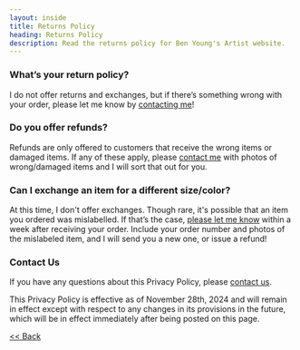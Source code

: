 ```yaml
---
layout: inside
title: Returns Policy
heading: Returns Policy
description: Read the returns policy for Ben Young's Artist website.
---
```


### What’s your return policy? ###

I do not offer returns and exchanges, but if there’s something wrong with your order, please let me know by [contacting me](/contact)!

### Do you offer refunds? ###

Refunds are only offered to customers that receive the wrong items or damaged items. If any of these apply, please [contact me](/contact) with photos of wrong/damaged items and I will sort that out for you.

### Can I exchange an item for a different size/color? ###

At this time, I don't offer exchanges. Though rare, it's possible that an item you ordered was mislabelled. If that’s the case, [please let me know](/contact) within a week after receiving your order. Include your order number and photos of the mislabeled item, and I will send you a new one, or issue a refund!

### Contact Us ###

If you have any questions about this Privacy Policy, please [contact us](/contact).

This Privacy Policy is effective as of November 28th, 2024 and will remain in effect except with respect to any changes in its provisions in the future, which will be in effect immediately after being posted on this page.

[<< Back](/shop)